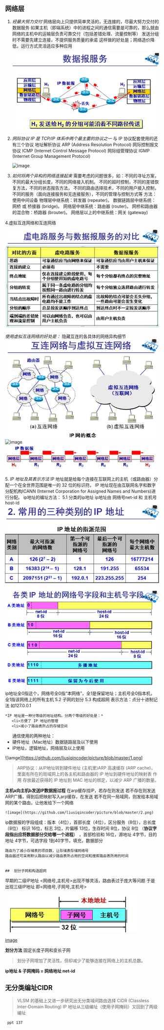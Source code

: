 ##  网络层
1. *经最大努力交付*
   网络层向上只提供简单灵活的，无连接的，尽最大努力交付的数据服务
   如果主机（即端系统）中的进程之间的通信需要是可靠的，那么就由网络的主机中的运输层负责可靠交付（包括差错处理、流量控制等）
   发送分组时不需要先建立连接，不提供服务质量的承诺
       这样做的好处是；网络造价降低，运行方式灵活适应多种应用
   
   ![image](https://github.com/liusiqincoder/picture/blob/master/%E7%BD%91%E7%BB%9C%E5%B1%82001.png)
   
2. *网际协议 IP 是 TCP/IP 体系中两个最主要的协议之一*
   与 IP 协议配套使用的还有三个协议
       地址解析协议 ARP
        (Address Resolution Protocol)
       网际控制报文协议 ICMP
       (Internet Control Message Protocol)
       网际组管理协议 IGMP
       (Internet Group Management Protocol)
       
    ![image](https://github.com/liusiqincoder/picture/blob/master/%E7%BD%91%E7%BB%9C%E5%B1%82003.png)
    
3. *如何将两个异构的网络连接起来*
    需要考虑的问题很多，如：不同的寻址方案，不同的最大分组长度，不同的网络接入机制。
                        不同的超时控制，不同的差错恢复方法，不同的状态报告方法，
                        不同的路由选择技术，不同的用户接入控制，不同的服务（面向连接服务和无连接服务），不同的管理与控制方式等
    方法：使用中间设备
            物理层中继系统：转发器 (repeater)。
            数据链路层中继系统：网桥 或 桥接器 (bridge)。
            网络层中继系统：路由器 (router)。
               网桥和路由器的混合物：桥路器 (brouter)。
            网络层以上的中继系统：网关 (gateway)
            
4.虚拟互连网络和互连网络

![image](https://github.com/liusiqincoder/picture/blob/master/%E7%BD%91%E7%BB%9C%E5%B1%82002.png)
    
   *使用虚拟互连网络的好处是：*  隐藏互连的各具体的网络异构细节
   ![image](https://github.com/liusiqincoder/picture/blob/master/%E7%BD%91%E7%BB%9C%E5%B1%82004.png)
   ![image](https://github.com/liusiqincoder/picture/blob/master/%E7%BD%91%E7%BB%9C%E5%B1%82005.png)
   ![image](https://github.com/liusiqincoder/picture/blob/master/%E7%BD%91%E7%BB%9C%E5%B1%82006.png)
5. *IP 地址及其表示方法* 
     IP 地址就是给每个连接在互联网上的主机（或路由器）分配一个在全世界范围是唯一的 32 位的标识符。
     IP 地址现在由互联网名字和数字分配机构ICANN (Internet Corporation for Assigned Names and Numbers)进行分配。 
   ip地址的编址方法：
         5.1 分类的ip地址
             ip地址由 网络号net-id  和  主机号host-id
         ![image](https://github.com/liusiqincoder/picture/blob/master/%E7%BD%91%E7%BB%9C%E5%B1%82008.png)
         ![image](https://github.com/liusiqincoder/picture/blob/master/%E7%BD%91%E7%BB%9C%E5%B1%8208.png)
         ip地址全0指这个，网络号全0指“本网络”，全1是保留地址；主机号全0指本机，全1指该网络上的所有主机
         5.2 子网的划分
         5.3 构成超网
    表示方法：点分十进制记法 如127.0.0.1
    
    *IP 地址是一种分等级的地址结构。分两个等级的好处是：*
       <li>方便了 IP 地址的管理
       <li>减小了路由表所占的存储空间
          
 <ul>通信使用的两种地址： 
     <li> 硬件地址（Mac地址）数据链路层及以下使用
     <li> IP地址，逻辑地址，网络层及以上使用
      </ul>
      
  ![iamge][https://github.com/liusiqincoder/picture/blob/master/1.png]
  
  > ARP协议：从IP地址转到硬件地址
    (主机里)ARP 高速缓存 (ARP cache)，里面有所在的局域网上的各主机和路由器的 IP 地址到硬件地址的映射表
                作用    存放最近获得的 IP 地址到 MAC 地址的绑定，以减少 ARP 广播的数量。
    
  **主机a向主机b发送IP数据报过程**
    在arp缓存找IP，若存在则发送
    若不存在则发送ARP广播，得到后把映射写入arp缓存，在发送
    若不在同一局域网，则发给本局域网的某个路由，让他发给下一个网络
    
    ![image](https://github.com/liusiqincoder/picture/blob/master/2.png)
    
   ip数据报的字段组成：版本（4位），首部长度（4位），区分服务（8位），总长度（8位）
                    标识 16位，标志 3位，片偏移  13位，生存时间 8位，协议 8位 （**协议字段指出应将数据部分交给哪一个进程**）
                    ，首部检验和  16位，源地址  4字节，目的地址  4字节，可选字段  1到40字节，填充，数据部分
                    
    路由为了减小存储表的项目数，让存储表存储网络号
    路由器还可采用默认路由以减少路由表所占用的空间和搜索路由表所用的时间
    
    
    ##  划分子网和构造超网
   早期的二级IP地址  <网络号,主机号>出现不够灵活，路由表过于庞大等问题
   于是出现三级IP地址  即<网络号,子网号,主机号>
   
   ![image](https://github.com/liusiqincoder/picture/blob/master/3.png)
   
   [image](https://github.com/liusiqincoder/picture/blob/master/4.png)
   
   **划分方法**  固定长度子网和变长子网
   >划分子网增加了灵活性，但却减少了能够连接在网络上的主机总数。
   
   **ip地址 & 子网掩码 = 网络地址  net-id**
   
   ## 无分类编址CIDR
   > VLSM 的基础上又进一步研究出无分类域间路由选择 CIDR (Classless Inter-Domain Routing)
     IP 地址从三级编址（使用子网掩码）又回到了两级编址
     
     ppt 137
   
